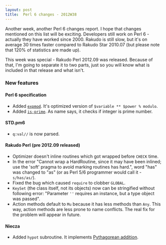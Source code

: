 ```yaml
---
layout: post
title:  Perl 6 changes - 2012W38
---
```

Another week, another Perl 6 changes report. I hope that changes
mentioned on this list will be exciting. Developers still work on
Perl 6 - actually they have worked since 2000. Rakudo is still slow,
but it's on average 30 times faster compared to Rakudo Star 2010.07
(but please note that 120% of statistics are made up).

This week was special - Rakudo Perl 2012.09 was released. Because of
that, I'm going to separate it to two parts, just so you will know what
is included in that release and what isn't. 

### New features
#### Perl 6 specification
* Added [`expmod`][expmod]. It's optimized version of
  `$variable ** $power % modulo`.
* Added [`is-prime`][is-prime]. As name says, it checks if integer is
  prime number.

#### STD.pm6
* `q:val//` is now parsed.

#### Rakudo Perl (pre 2012.09 released)
* Optimizer doesn't inline routines which got wrapped before `CHECK`
  time.
* In the error "Cannot wrap a HardRoutine, since it may have been
  inlined; use the 'soft' pragma to avoid marking routines has hard.",
  word "has" was changed to "as" (or as Perl 5/6 programmer would call
  it - `s/has/as/`).
* Fixed the bug which caused `require` to clobber `GLOBAL`.
* `KeySet` (the class itself, not its objects) now can be stringified
  without following error: "Parameter `''` requires an instance, but a
  type object was passed".
* Action methods default to `Mu` because it has less methods than
  `Any`. This way, action methods are less prone to name conflicts.
  The real fix for the problem will appear in future.

#### Niecza
* Added `hypot` subroutine. It implements [Pythagorean addition].

[Pythagorean addition]: https://en.wikipedia.org/wiki/Pythagorean_addition "Wikipedia: Pythagorean addition"
[expmod]: http://doc.perl6.org/type/Int#expmod "Perl 6: The documentation for Int.expmod"
[is-prime]: http://doc.perl6.org/type/Int#is-prime "Perl 6: The documentation for Int.is-prime"

